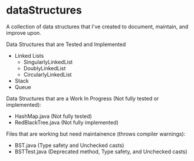 # dataStructures
A collection of data structures that I've created to document, maintain, and improve upon.

Data Structures that are Tested and Implemented
- Linked Lists
    - SingularlyLinkedList
    - DoublyLinkedList
    - CircularlyLinkedList
- Stack
- Queue

Data Structures that are a Work In Progress (Not fully tested or implemented):

- HashMap.java          (Not fully tested)
- RedBlackTree.java     (Not fully implemented)

Files that are working but need maintainence (throws compiler warnings):

- BST.java          (Type safety and Unchecked casts)
- BSTTest.java      (Deprecated method, Type safety, and Unchecked casts)
